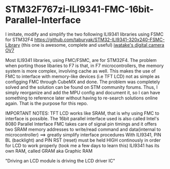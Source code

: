 # STM32F767zi-ILI9341-FMC-16bit-Parallel-Interface
I imitate, modify and simplify the two following ILI9341 libraries using FSMC for STM32F4
  https://github.com/taburyak/STM32-ILI9341-320x240-FSMC-Library (this one is awesome, complete and useful)
  [iwatake's digital camera OV7](https://www.youtube.com/watch?v=FAS0qRHHPxc&list=LL&index=3&t=1217s)

Most ILI9341 libraries, using FMC/FSMC, are for STM32F4. The problem when porting those libaries to F7 is that, in F7 microcontrollers,
the memory system is more complex, involving cache as well. This makes the use of FMC to interface with memory-like devices (i.e TFT LCD) 
not as simple as configging FMC through CubeMX and done. The problem was completely solved and the solution can be found
on STM community forums. Thus, I simply reorganize and add the MPU config and document it, so I can have something
to reference later without having to re-search solutions online again. That is the purpose for this repo.

IMPORTANT NOTES:
  TFT LCD works like SRAM, that is why using FMC to interface is possible. The 16bit parallel interface used is also called Intel's 8080 Parallel Interface
  FMC takes care of signal pin timings and it offers two SRAM memory addresses to write/read command and data(internal to microcontroller) ==>  greatly simplify interface procedures
  With ILI9341, PIN BL (backlight) and PIN RST (reset) must be held HIGH continously in order for LCD to work properly (took me a few days to learn this)
  ILI9341 has its own RAM, called GRAM aka Graphic RAM

"Driving an LCD module is driving the LCD driver IC"

